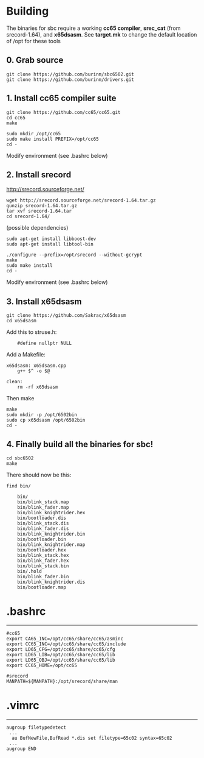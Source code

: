 # Building
The binaries for sbc require a working **cc65 compiler**, **srec_cat** (from srecord-1.64), and **x65dsasm**. See **target.mk** to change the default location of /opt for these tools

## 0. Grab source
```
git clone https://github.com/burinm/sbc6502.git
git clone https://github.com/burinm/drivers.git
```

## 1. Install cc65 compiler suite
```
git clone https://github.com/cc65/cc65.git
cd cc65
make

sudo mkdir /opt/cc65
sudo make install PREFIX=/opt/cc65
cd -
```


Modify environment (see .bashrc below)


## 2. Install srecord

http://srecord.sourceforge.net/

```
wget http://srecord.sourceforge.net/srecord-1.64.tar.gz
gunzip srecord-1.64.tar.gz
tar xvf srecord-1.64.tar
cd srecord-1.64/
```


(possible dependencies)

```
sudo apt-get install libboost-dev
sudo apt-get install libtool-bin
```

```
./configure --prefix=/opt/srecord --without-gcrypt
make
sudo make install
cd -
```


Modify environment (see .bashrc below)

## 3. Install x65dsasm
```
git clone https://github.com/Sakrac/x65dsasm
cd x65dsasm
```


Add this to struse.h:

```
    #define nullptr NULL
```


Add a Makefile:

```
x65dsasm: x65dsasm.cpp
	g++ $^ -o $@

clean:
	rm -rf x65dsasm
```


Then make

```
make
sudo mkdir -p /opt/6502bin
sudo cp x65dsasm /opt/6502bin
cd -
```


## 4. Finally build all the binaries for sbc!

```
cd sbc6502
make
```



There should now be this:

```
find bin/

    bin/
    bin/blink_stack.map
    bin/blink_fader.map
    bin/blink_knightrider.hex
    bin/bootloader.dis
    bin/blink_stack.dis
    bin/blink_fader.dis
    bin/blink_knightrider.bin
    bin/bootloader.bin
    bin/blink_knightrider.map
    bin/bootloader.hex
    bin/blink_stack.hex
    bin/blink_fader.hex
    bin/blink_stack.bin
    bin/.hold
    bin/blink_fader.bin
    bin/blink_knightrider.dis
    bin/bootloader.map
```

# .bashrc
-------
```
#cc65
export CA65_INC=/opt/cc65/share/cc65/asminc
export CC65_INC=/opt/cc65/share/cc65/include
export LD65_CFG=/opt/cc65/share/cc65/cfg
export LD65_LIB=/opt/cc65/share/cc65/lib
export LD65_OBJ=/opt/cc65/share/cc65/lib
export CC65_HOME=/opt/cc65

#srecord
MANPATH=${MANPATH}:/opt/srecord/share/man
```

# .vimrc
------
```
augroup filetypedetect
 ...
  au BufNewFile,BufRead *.dis set filetype=65c02 syntax=65c02
 ...
augroup END
```
